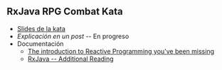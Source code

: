 RxJava RPG Combat Kata
---------------------------

- [Slides de la kata](http://www.slideshare.net/DanielOjedaLoisel/rpg-combat-kata)
- *Explicación en un post* -- En progreso
- Documentación
    * [The introduction to Reactive Programming you've been missing](https://gist.github.com/staltz/868e7e9bc2a7b8c1f754)
    * [RxJava -- Additional Reading](https://github.com/ReactiveX/RxJava/wiki/Additional-Reading)

